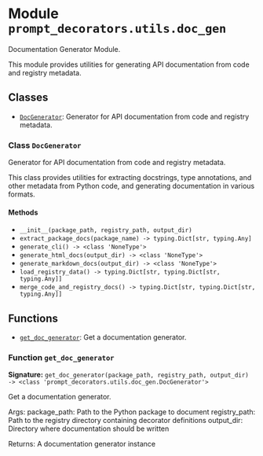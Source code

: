 # Module `prompt_decorators.utils.doc_gen`

Documentation Generator Module.

This module provides utilities for generating API documentation from code and registry metadata.

## Classes

- [`DocGenerator`](#class-docgenerator): Generator for API documentation from code and registry metadata.

### Class `DocGenerator`

Generator for API documentation from code and registry metadata.

This class provides utilities for extracting docstrings, type annotations,
and other metadata from Python code, and generating documentation in various formats.

#### Methods

- `__init__(package_path, registry_path, output_dir)`
- `extract_package_docs(package_name) -> typing.Dict[str, typing.Any]`
- `generate_cli() -> <class 'NoneType'>`
- `generate_html_docs(output_dir) -> <class 'NoneType'>`
- `generate_markdown_docs(output_dir) -> <class 'NoneType'>`
- `load_registry_data() -> typing.Dict[str, typing.Dict[str, typing.Any]]`
- `merge_code_and_registry_docs() -> typing.Dict[str, typing.Dict[str, typing.Any]]`

## Functions

- [`get_doc_generator`](#function-get_doc_generator): Get a documentation generator.

### Function `get_doc_generator`

**Signature:** `get_doc_generator(package_path, registry_path, output_dir) -> <class 'prompt_decorators.utils.doc_gen.DocGenerator'>`

Get a documentation generator.

Args:
    package_path: Path to the Python package to document
    registry_path: Path to the registry directory containing decorator definitions
    output_dir: Directory where documentation should be written

Returns:
    A documentation generator instance
